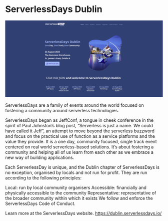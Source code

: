 # ServerlessDays Dublin

![site-preview-image](https://github.com/serverlessdays-dublin/serverlessdays-dublin-astro-template/blob/main/public/dublin-site-preview.png)

ServerlessDays are a family of events around the world focused on fostering a community around serverless technologies.

ServerlessDays began as JeffConf, a tongue in cheek conference in the spirit of Paul Johnston’s blog post, “Serverless is just a name. We could have called it Jeff”, an attempt to move beyond the serverless buzzword and focus on the practical use of function as a service platforms and the value they provide. It is a one day, community focused, single track event centered on real world serverless-based solutions. It’s about fostering a community and helping all of us learn from each other as we embrace a new way of building applications.

Each ServerlessDay is unique, and the Dublin chapter of ServerlessDays is no exception, organised by locals and not run for profit. They are run according to the following principles:

Local: run by local community organisers
Accessible: financially and physically accessible to the community
Representative: representative of the broader community within which it exists
We follow and enforce the ServerlessDays Code of Conduct.

Learn more at the ServerlessDays website. https://dublin.serverlessdays.io/
